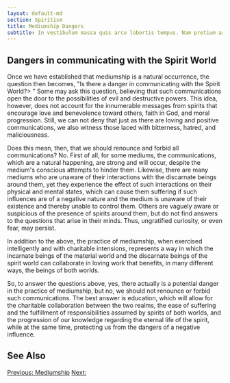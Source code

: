 ```yaml
---
layout: default-md
section: Spiritism
title: Mediumship Dangers
subtitle: In vestibulum massa quis arcu lobortis tempus. Nam pretium arcu in odio vulputate luctus.
---
```


## Dangers in communicating with the Spirit World
Once we have established that mediumship is a natural occurrence, the question then becomes, "Is there a danger in communicating with the Spirit World?> " Some may ask this question, believing that such communications open the door to the possibilities of evil and destructive powers. This idea, however, does not account for the innumerable messages from spirits that encourage love and benevolence toward others, faith in God, and moral progression.  Still, we can not deny that just as there are loving and positive communications, we also witness those laced with bitterness, hatred, and maliciousness.  

Does this mean, then, that we should renounce and forbid all communications?  No.  First of all, for some mediums, the communications, which are a natural happening,  are strong and will occur, despite the medium's conscious attempts to hinder them.  Likewise, there are many mediums who are unaware of their interactions with the discarnate beings around them, yet they experience the effect of such interactions on their physical and mental states, which can cause them suffering if such influences are of a negative nature and the medium is unaware of their existence and thereby unable to control them. Others are vaguely aware or suspicious of the presence of spirits around them, but do not find answers to the questions that arise in their minds. Thus, ungratified curiosity, or even fear, may persist.

In addition to the above, the practice of mediumship, when exercised intelligently and with charitable intensions, represents a way in which the incarnate beings of the material world and the discarnate beings of the spirit world can collaborate in loving work that benefits, in many different ways, the beings of both worlds.

So, to answer the questions above, yes, there actually is a potential danger in the practice of mediumship, but no, we should not renounce or forbid such communications.  The best answer is education, which will allow for the charitable collaboration between the two realms, the ease of suffering and the fulfillment of responsibilities assumed by spirits of both worlds, and the progression of our knowledge regarding the eternal life of the spirit, while at the same time, protecting  us from the dangers of a negative influence.


## See Also



<a href="" class="button">Previous: </a>
<a href="learn" class="button special">Mediumship</a>
<a href="" class="button">Next: </a>
